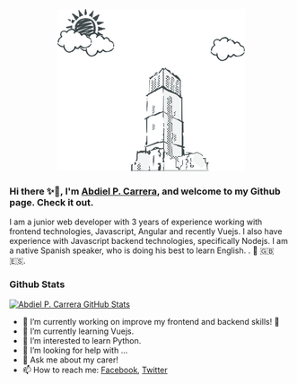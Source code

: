  <p align="center" >
 <img src="https://github.com/AbdielP/AbdielP/blob/master/images/github%20bg.png?raw=true" alt="Abdiel Pinzón Carrera portfolio"/>
 </p>
 
### Hi there ✨👋, I'm [Abdiel P. Carrera](https://abdielp.github.io/webdeveloper-portfolio/), and welcome to my Github page. Check it out.

<div>
 <p>
I am a junior web developer with 3 years of experience working with frontend technologies, Javascript, Angular and recently Vuejs. I also have experience with Javascript backend technologies, specifically Nodejs. I am a native Spanish speaker, who is doing his best to learn English. . 🥵 🇬🇧 🇪🇸. 
</p>
</div>

### Github Stats

[![Abdiel P. Carrera GitHub Stats](https://github-readme-stats.vercel.app/api?username=AbdielP&show_icons=true&count_private=true)](https://github.com/AbdielP)

- 🔭 I’m currently working on improve my frontend and backend skills! 🦾
- 🌱 I’m currently learning Vuejs. 
- 👯 I’m interested to learn Python.
- 🤔 I’m looking for help with ...
- 💬 Ask me about my carer!
- 📫 How to reach me: [Facebook](https://www.facebook.com/abdiel.pinzoncarrera), [Twitter](https://twitter.com/Abdiel262)
